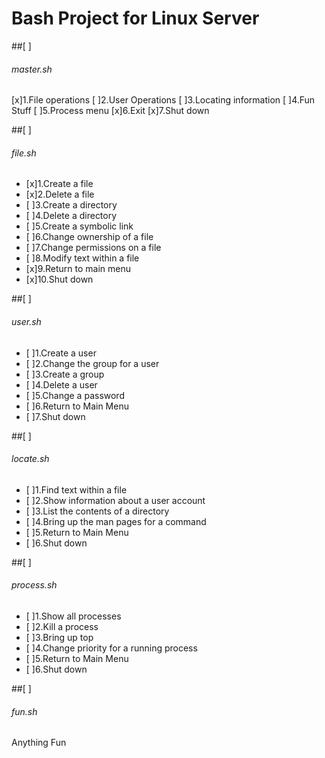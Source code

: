 # **Bash Project for Linux Server**

##[ ]
###### master.sh
[x]1.File operations
[ ]2.User Operations
[ ]3.Locating information
[ ]4.Fun Stuff
[ ]5.Process menu
[x]6.Exit
[x]7.Shut down

##[ ]
###### file.sh
- [x]1.Create a file
- [x]2.Delete a file
- [ ]3.Create a directory
- [ ]4.Delete a directory
- [ ]5.Create a symbolic link
- [ ]6.Change ownership of a file
- [ ]7.Change permissions on a file
- [ ]8.Modify text within a file
- [x]9.Return to main menu
- [x]10.Shut down

##[ ]
###### user.sh
- [ ]1.Create a user
- [ ]2.Change the group for a user
- [ ]3.Create a group
- [ ]4.Delete a user
- [ ]5.Change a password
- [ ]6.Return to Main Menu
- [ ]7.Shut down

##[ ]
###### locate.sh
- [ ]1.Find text within a file
- [ ]2.Show information about a user account
- [ ]3.List the contents of a directory
- [ ]4.Bring up the man pages for a command
- [ ]5.Return to Main Menu
- [ ]6.Shut down

##[ ]
###### process.sh
- [ ]1.Show all processes
- [ ]2.Kill a process
- [ ]3.Bring up top
- [ ]4.Change priority for a running process
- [ ]5.Return to Main Menu
- [ ]6.Shut down

##[ ]
###### fun.sh
Anything Fun
